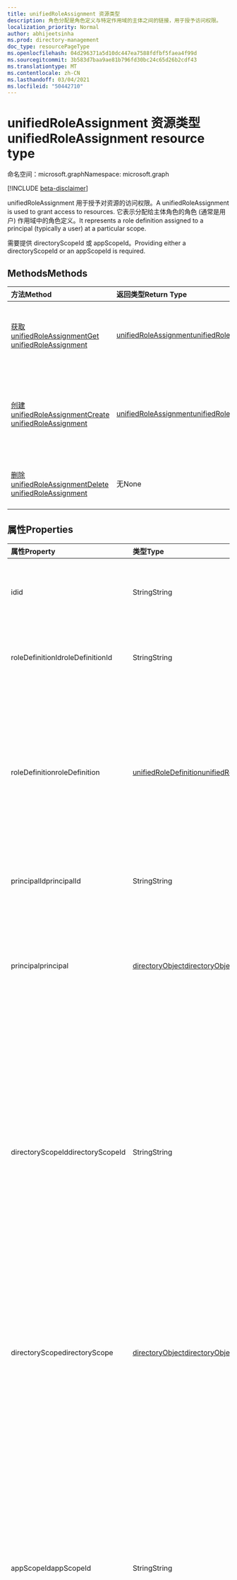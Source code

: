 ```yaml
---
title: unifiedRoleAssignment 资源类型
description: 角色分配是角色定义与特定作用域的主体之间的链接，用于授予访问权限。
localization_priority: Normal
author: abhijeetsinha
ms.prod: directory-management
doc_type: resourcePageType
ms.openlocfilehash: 04d296371a5d10dc447ea7588fdfbf5faea4f99d
ms.sourcegitcommit: 3b583d7baa9ae81b796fd30bc24c65d26b2cdf43
ms.translationtype: MT
ms.contentlocale: zh-CN
ms.lasthandoff: 03/04/2021
ms.locfileid: "50442710"
---
```

# <a name="unifiedroleassignment-resource-type"></a><span data-ttu-id="5cddf-103">unifiedRoleAssignment 资源类型</span><span class="sxs-lookup"><span data-stu-id="5cddf-103">unifiedRoleAssignment resource type</span></span>

<span data-ttu-id="5cddf-104">命名空间：microsoft.graph</span><span class="sxs-lookup"><span data-stu-id="5cddf-104">Namespace: microsoft.graph</span></span>

[!INCLUDE [beta-disclaimer](../../includes/beta-disclaimer.md)]

<span data-ttu-id="5cddf-105">unifiedRoleAssignment 用于授予对资源的访问权限。</span><span class="sxs-lookup"><span data-stu-id="5cddf-105">A unifiedRoleAssignment is used to grant access to resources.</span></span> <span data-ttu-id="5cddf-106">它表示分配给主体角色的角色 (通常是用户) 作用域中的角色定义。</span><span class="sxs-lookup"><span data-stu-id="5cddf-106">It represents a role definition assigned to a principal (typically a user) at a particular scope.</span></span>

<span data-ttu-id="5cddf-107">需要提供 directoryScopeId 或 appScopeId。</span><span class="sxs-lookup"><span data-stu-id="5cddf-107">Providing either a directoryScopeId or an appScopeId is required.</span></span>

## <a name="methods"></a><span data-ttu-id="5cddf-108">Methods</span><span class="sxs-lookup"><span data-stu-id="5cddf-108">Methods</span></span>

| <span data-ttu-id="5cddf-109">方法</span><span class="sxs-lookup"><span data-stu-id="5cddf-109">Method</span></span>       | <span data-ttu-id="5cddf-110">返回类型</span><span class="sxs-lookup"><span data-stu-id="5cddf-110">Return Type</span></span> | <span data-ttu-id="5cddf-111">说明</span><span class="sxs-lookup"><span data-stu-id="5cddf-111">Description</span></span> |
|:-------------|:------------|:------------|
| [<span data-ttu-id="5cddf-112">获取 unifiedRoleAssignment</span><span class="sxs-lookup"><span data-stu-id="5cddf-112">Get unifiedRoleAssignment</span></span>](../api/unifiedroleassignment-get.md) | [<span data-ttu-id="5cddf-113">unifiedRoleAssignment</span><span class="sxs-lookup"><span data-stu-id="5cddf-113">unifiedRoleAssignment</span></span>](unifiedroleassignment.md) | <span data-ttu-id="5cddf-114">读取 unifiedRoleAssignment 对象的属性和关系。</span><span class="sxs-lookup"><span data-stu-id="5cddf-114">Read properties and relationships of unifiedRoleAssignment object.</span></span> |
| [<span data-ttu-id="5cddf-115">创建 unifiedRoleAssignment</span><span class="sxs-lookup"><span data-stu-id="5cddf-115">Create unifiedRoleAssignment</span></span>](../api/rbacapplication-post-roleassignments.md) | [<span data-ttu-id="5cddf-116">unifiedRoleAssignment</span><span class="sxs-lookup"><span data-stu-id="5cddf-116">unifiedRoleAssignment</span></span>](unifiedroleassignment.md) | <span data-ttu-id="5cddf-117">通过发布到 roleAssignment 集合创建新的 unifiedRoleAssignment。</span><span class="sxs-lookup"><span data-stu-id="5cddf-117">Create a new unifiedRoleAssignment by posting to the roleAssignment collection.</span></span> |
| [<span data-ttu-id="5cddf-118">删除 unifiedRoleAssignment</span><span class="sxs-lookup"><span data-stu-id="5cddf-118">Delete unifiedRoleAssignment</span></span>](../api/unifiedroleassignment-delete.md) | <span data-ttu-id="5cddf-119">无</span><span class="sxs-lookup"><span data-stu-id="5cddf-119">None</span></span> | <span data-ttu-id="5cddf-120">删除 unifiedRoleAssignment 对象。</span><span class="sxs-lookup"><span data-stu-id="5cddf-120">Delete unifiedRoleAssignment object.</span></span> |

## <a name="properties"></a><span data-ttu-id="5cddf-121">属性</span><span class="sxs-lookup"><span data-stu-id="5cddf-121">Properties</span></span>

| <span data-ttu-id="5cddf-122">属性</span><span class="sxs-lookup"><span data-stu-id="5cddf-122">Property</span></span>     | <span data-ttu-id="5cddf-123">类型</span><span class="sxs-lookup"><span data-stu-id="5cddf-123">Type</span></span>        | <span data-ttu-id="5cddf-124">说明</span><span class="sxs-lookup"><span data-stu-id="5cddf-124">Description</span></span> |
|:-------------|:------------|:------------|
|<span data-ttu-id="5cddf-125">id</span><span class="sxs-lookup"><span data-stu-id="5cddf-125">id</span></span>|<span data-ttu-id="5cddf-126">String</span><span class="sxs-lookup"><span data-stu-id="5cddf-126">String</span></span>| <span data-ttu-id="5cddf-127">unifiedRoleAssignment 的唯一标识符。</span><span class="sxs-lookup"><span data-stu-id="5cddf-127">The unique identifier for the unifiedRoleAssignment.</span></span> <span data-ttu-id="5cddf-128">键，不可为 null，只读。</span><span class="sxs-lookup"><span data-stu-id="5cddf-128">Key, not nullable, Read-only.</span></span> |
|<span data-ttu-id="5cddf-129">roleDefinitionId</span><span class="sxs-lookup"><span data-stu-id="5cddf-129">roleDefinitionId</span></span>|<span data-ttu-id="5cddf-130">String</span><span class="sxs-lookup"><span data-stu-id="5cddf-130">String</span></span>| <span data-ttu-id="5cddf-131">工作分配的 unifiedRoleDefinition 的 ID。</span><span class="sxs-lookup"><span data-stu-id="5cddf-131">ID of the unifiedRoleDefinition the assignment is for.</span></span> <span data-ttu-id="5cddf-132">只读。</span><span class="sxs-lookup"><span data-stu-id="5cddf-132">Read only.</span></span> |
|<span data-ttu-id="5cddf-133">roleDefinition</span><span class="sxs-lookup"><span data-stu-id="5cddf-133">roleDefinition</span></span>|[<span data-ttu-id="5cddf-134">unifiedRoleDefinition</span><span class="sxs-lookup"><span data-stu-id="5cddf-134">unifiedRoleDefinition</span></span>](unifiedroledefinition.md)|<span data-ttu-id="5cddf-135">指示工作分配所针对的 roleDefinition 的属性。</span><span class="sxs-lookup"><span data-stu-id="5cddf-135">Property indicating the roleDefinition the assignment is for.</span></span> <span data-ttu-id="5cddf-136">已提供，以便调用方可以在获取角色定义的同时获取 `$expand` 角色分配。</span><span class="sxs-lookup"><span data-stu-id="5cddf-136">Provided so that callers can get the role definition using `$expand` at the same time as getting the role assignment.</span></span> <span data-ttu-id="5cddf-137">roleDefinition.Id自动展开</span><span class="sxs-lookup"><span data-stu-id="5cddf-137">roleDefinition.Id will be auto expanded</span></span>
|<span data-ttu-id="5cddf-138">principalId</span><span class="sxs-lookup"><span data-stu-id="5cddf-138">principalId</span></span>|<span data-ttu-id="5cddf-139">String</span><span class="sxs-lookup"><span data-stu-id="5cddf-139">String</span></span>| <span data-ttu-id="5cddf-140">分配授予的主体的 Objectid。</span><span class="sxs-lookup"><span data-stu-id="5cddf-140">Objectid of the principal to which the assignment is granted.</span></span> |
|<span data-ttu-id="5cddf-141">principal</span><span class="sxs-lookup"><span data-stu-id="5cddf-141">principal</span></span>|[<span data-ttu-id="5cddf-142">directoryObject</span><span class="sxs-lookup"><span data-stu-id="5cddf-142">directoryObject</span></span>](directoryobject.md)| <span data-ttu-id="5cddf-143">引用分配的主体的属性。</span><span class="sxs-lookup"><span data-stu-id="5cddf-143">Property referencing the assigned principal.</span></span> <span data-ttu-id="5cddf-144">提供此权限，以便呼叫者可以同时使用主体获取 `$expand` 角色分配。</span><span class="sxs-lookup"><span data-stu-id="5cddf-144">Provided so that callers can get the principal using `$expand` at the same time as getting the role assignment.</span></span> <span data-ttu-id="5cddf-145">只读。</span><span class="sxs-lookup"><span data-stu-id="5cddf-145">Read-only.</span></span> |
|<span data-ttu-id="5cddf-146">directoryScopeId</span><span class="sxs-lookup"><span data-stu-id="5cddf-146">directoryScopeId</span></span>|<span data-ttu-id="5cddf-147">String</span><span class="sxs-lookup"><span data-stu-id="5cddf-147">String</span></span>|<span data-ttu-id="5cddf-148">表示工作分配范围的目录对象的 ID。</span><span class="sxs-lookup"><span data-stu-id="5cddf-148">Id of the directory object representing the scope of the assignment.</span></span> <span data-ttu-id="5cddf-149">工作分配的范围决定了主体已被授予访问权限的资源集。</span><span class="sxs-lookup"><span data-stu-id="5cddf-149">The scope of an assignment determines the set of resources for which the principal has been granted access.</span></span> <span data-ttu-id="5cddf-150">目录作用域是存储在目录中的多个应用程序可以理解的共享范围。</span><span class="sxs-lookup"><span data-stu-id="5cddf-150">Directory scopes are shared scopes stored in the directory that are understood by multiple applications.</span></span> <span data-ttu-id="5cddf-151">应用范围是仅此应用程序定义和理解的范围。</span><span class="sxs-lookup"><span data-stu-id="5cddf-151">App scopes are scopes that are defined and understood by this application only.</span></span>|
|<span data-ttu-id="5cddf-152">directoryScope</span><span class="sxs-lookup"><span data-stu-id="5cddf-152">directoryScope</span></span>|[<span data-ttu-id="5cddf-153">directoryObject</span><span class="sxs-lookup"><span data-stu-id="5cddf-153">directoryObject</span></span>](directoryobject.md)|<span data-ttu-id="5cddf-154">引用作为工作分配范围的目录对象的属性。</span><span class="sxs-lookup"><span data-stu-id="5cddf-154">Property referencing the directory object that is the scope of the assignment.</span></span> <span data-ttu-id="5cddf-155">提供，以便调用方可以在获取目录对象的同时获取 `$expand` 角色分配。</span><span class="sxs-lookup"><span data-stu-id="5cddf-155">Provided so that callers can get the directory object using `$expand` at the same time as getting the role assignment.</span></span> <span data-ttu-id="5cddf-156">只读。</span><span class="sxs-lookup"><span data-stu-id="5cddf-156">Read-only.</span></span> |
|<span data-ttu-id="5cddf-157">appScopeId</span><span class="sxs-lookup"><span data-stu-id="5cddf-157">appScopeId</span></span>|<span data-ttu-id="5cddf-158">String</span><span class="sxs-lookup"><span data-stu-id="5cddf-158">String</span></span>|<span data-ttu-id="5cddf-159">当分配范围特定于应用时，应用特定范围的 ID。</span><span class="sxs-lookup"><span data-stu-id="5cddf-159">Id of the app specific scope when the assignment scope is app specific.</span></span> <span data-ttu-id="5cddf-160">工作分配的范围决定了主体已被授予访问权限的资源集。</span><span class="sxs-lookup"><span data-stu-id="5cddf-160">The scope of an assignment determines the set of resources for which the principal has been granted access.</span></span> <span data-ttu-id="5cddf-161">目录范围是存储在目录中的多个应用程序可以理解的共享范围。</span><span class="sxs-lookup"><span data-stu-id="5cddf-161">Directory scopes are shared scopes stored in the directory that are understood by multiple applications.</span></span> <span data-ttu-id="5cddf-162">对租户范围使用"/"。</span><span class="sxs-lookup"><span data-stu-id="5cddf-162">Use "/" for tenant-wide scope.</span></span> <span data-ttu-id="5cddf-163">应用范围是仅此应用程序定义和理解的范围。</span><span class="sxs-lookup"><span data-stu-id="5cddf-163">App scopes are scopes that are defined and understood by this application only.</span></span>|
|<span data-ttu-id="5cddf-164">appScope</span><span class="sxs-lookup"><span data-stu-id="5cddf-164">appScope</span></span>|[<span data-ttu-id="5cddf-165">appScope</span><span class="sxs-lookup"><span data-stu-id="5cddf-165">appScope</span></span>](appscope.md)|<span data-ttu-id="5cddf-166">当分配范围特定于应用时，具有特定于应用范围的详细信息的只读属性。</span><span class="sxs-lookup"><span data-stu-id="5cddf-166">Read-only property with details of the app specific scope when the assignment scope is app specific.</span></span> <span data-ttu-id="5cddf-167">包含实体。</span><span class="sxs-lookup"><span data-stu-id="5cddf-167">Containment entity.</span></span> |
|<span data-ttu-id="5cddf-168">resourceScope</span><span class="sxs-lookup"><span data-stu-id="5cddf-168">resourceScope</span></span>|<span data-ttu-id="5cddf-169">String</span><span class="sxs-lookup"><span data-stu-id="5cddf-169">String</span></span>| <span data-ttu-id="5cddf-170">unifiedRoleAssignment 适用的范围。</span><span class="sxs-lookup"><span data-stu-id="5cddf-170">The scope at which the unifiedRoleAssignment applies.</span></span> <span data-ttu-id="5cddf-171">这是服务范围的"/"。</span><span class="sxs-lookup"><span data-stu-id="5cddf-171">This is "/" for service-wide.</span></span> <span data-ttu-id="5cddf-172">**请勿使用。此属性将很快弃用。**</span><span class="sxs-lookup"><span data-stu-id="5cddf-172">**DO NOT USE. This property will be deprecated soon.**</span></span>|

## <a name="relationships"></a><span data-ttu-id="5cddf-173">关系</span><span class="sxs-lookup"><span data-stu-id="5cddf-173">Relationships</span></span>

<span data-ttu-id="5cddf-174">无</span><span class="sxs-lookup"><span data-stu-id="5cddf-174">None</span></span>

## <a name="json-representation"></a><span data-ttu-id="5cddf-175">JSON 表示形式</span><span class="sxs-lookup"><span data-stu-id="5cddf-175">JSON representation</span></span>

<span data-ttu-id="5cddf-176">下面是资源的 JSON 表示形式。</span><span class="sxs-lookup"><span data-stu-id="5cddf-176">The following is a JSON representation of the resource.</span></span>

<!-- {
  "blockType": "resource",
  "optionalProperties": [

  ],
  "@odata.type": "microsoft.graph.unifiedRoleAssignment",
  "keyProperty": "id"
}-->

```json
{
  "id": "String (identifier)",
  "roleDefinitionId": "String",
  "roleDefinition": {"@odata.type": "microsoft.graph.unifiedRoleDefinition"},
  "principalId": "String",
  "principal": {"@odata.type": "microsoft.graph.directoryObject"},
  "directoryScopeId": "String",
  "directoryScope": {"@odata.type": "microsoft.graph.directoryObject"},
  "appScopeId": "String",
  "appScope": {"@odata.type": "microsoft.graph.appScope"},
  "resourceScope": "String"
}
```

<!-- uuid: 16cd6b66-4b1a-43a1-adaf-3a886856ed98
2019-02-04 14:57:30 UTC -->
<!-- {
  "type": "#page.annotation",
  "description": "unifiedRoleAssignment resource",
  "keywords": "",
  "section": "documentation",
  "tocPath": ""
}-->

